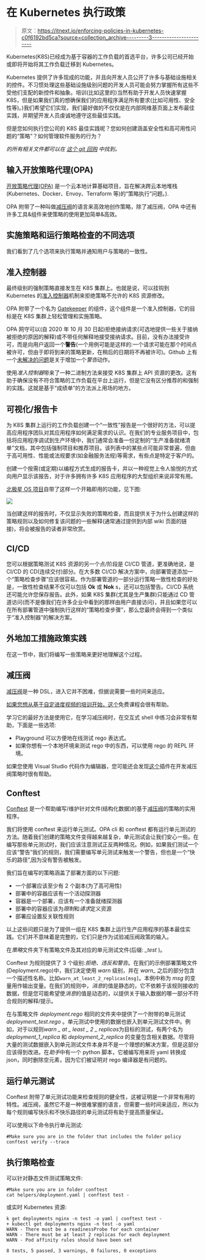 # 在 Kubernetes 执行政策

> 原文：<https://itnext.io/enforcing-policies-in-kubernetes-c0f6192bd5ca?source=collection_archive---------3----------------------->

Kubernetes(K8S)已经成为基于容器的工作负载的首选平台，许多公司已经开始或即将开始将其工作负载迁移到 Kubernetes。

Kubernetes 提供了许多现成的功能，并且向开发人员公开了许多与基础设施相关的控件。不习惯处理这些基础设施级别问题的开发人员可能会努力掌握所有这些不受他们支配的新控件和抽象。培训(比如这里的)当然有助于开发人员快速掌握 K8S，但是如果我们真的想确保我们的应用程序满足所有要求(比如可用性、安全性等)。)我们希望它们实现，我们最好做的不仅仅是在内部网维基页面上发布最佳实践，并期望开发人员虔诚地遵守这些最佳实践。

但是您如何执行您公司的 K8S 最佳实践呢？您如何创建涵盖安全性和高可用性问题的“策略”？如何管理软件服务的行为？

*的所有相关文件都可以在* [*这个 git 回购*](https://github.com/mcelep/blog/tree/master/opa-policies/conformance-testing) *中找到。*

## 输入开放策略代理(OPA)

[开放策略代理(OPA)](https://www.openpolicyagent.org/) 是一个云本地计算基础项目，旨在解决跨云本地堆栈(Kubernetes、Docker、Envoy、Terraform 等)的“策略执行”问题。).

OPA 附带了一种叫做[减压阀](https://www.openpolicyagent.org/docs/latest/policy-language/)的语言来高效地创作策略，除了减压阀，OPA 中还有许多工具&组件来使策略的使用更加简单&高效。

## 实施策略和运行策略检查的不同选项

我们看到了几个选项来执行策略并通知用户与策略的一致性。

## 准入控制器

最终级别的强制策略直接发生在 K8S 集群上。也就是说，可以挂钩到 Kubernetes 的[准入控制器](https://kubernetes.io/docs/reference/access-authn-authz/admission-controllers/)机制来拒绝策略不允许的 K8S 资源修改。

OPA 附带了一个名为 [Gatekeeper](https://www.openpolicyagent.org/docs/latest/kubernetes-introduction/) 的组件，这个组件是一个准入控制器，它的目标是在 K8S 集群上轻松管理和实施策略。

OPA 网守可以(自 2020 年 10 月 30 日起)拒绝接纳请求(可选地提供一些关于接纳被拒绝的原因的解释)或不带任何解释地接受接纳请求。目前，没有办法接受许可，而是向用户返回一个**警告**(一个用例可能是这样的:一个请求可能在那个时间点被许可，但由于即将到来的策略更新，在稍后的日期将不再被许可)。Github 上有一个[未解决的问题](https://github.com/open-policy-agent/gatekeeper/issues/701)是关于增加一个*警告*动作。

使用*准入控制器*带来了一种二进制方法来接受 K8S 集群上 API 资源的更改。这有助于确保没有不符合策略的工作负载在平台上运行，但是它没有区分推荐的和强制的实践。这就是基于“成绩单”的方法派上用场的地方。

## 可视化/报告卡

为 K8S 集群上运行的工作负载创建一个“一致性”报告是一个很好的方法，可以提高应用程序团队对其应用程序如何满足需求的认识。在我们的专业服务项目中，包括将应用程序调试到生产环境中，我们通常会准备一份定制的“生产准备就绪清单”文档，其中包括强制项目和推荐项目。该列表中的某些点可能非常普遍，但由于高可用性、性能或法规要求(如金融服务法规)等需求，有些点是特定于客户的。

创建一个按需(或定期)以编程方式生成的报告卡，并以一种视觉上令人愉悦的方式向用户显示该报告，对于许多拥有许多 K8S 应用程序的大型组织来说非常有用。

[北极星 OS 项目](https://github.com/FairwindsOps/polaris)自带了这样一个开箱即用的功能，见下图:

![](img/97488af7f4100021672b75edcca9c4c3.png)

当创建这样的报告时，不仅显示失败的策略检查，而且提供关于为什么创建这样的策略规则以及如何修复该问题的一些解释(通常通过提供到内部 wiki 页面的链接)，将会被报告的读者非常欣赏。

## CI/CD

您可以根据策略测试 K8S 资源的另一个点/阶段是 CI/CD 管道，更准确地说，是 CI/CD 的 CD(连续交付)部分。在大多数 CI/CD 解决方案中，向部署管道添加一个“策略检查步骤”应该很容易。作为部署管道的一部分运行策略一致性检查的好处是，一致性检查结果不仅可以包括 **Ok** 或 **Nok** s，还可以包括警告。CI/CD 系统还可能允许您保存报告。此外，如果 K8S 集群(尤其是生产集群)只能通过 CD 管道访问(而不是像我们在许多企业中看到的那样由用户直接访问)，并且如果您可以在所有部署管道中强制执行这样的“策略检查步骤”，那么您最终会得到一个类似于“准入控制器”的解决方案。

## 外地加工措施政策实践

在这一节中，我们将编写一些策略来更好地理解这个过程。

## 减压阀

[减压阀](https://www.openpolicyagent.org/docs/latest/policy-language/)是一种 DSL，进入它并不困难，但据说需要一些时间来适应。

[如果您想从基于自定进度视频的培训开始，这个](https://academy.styra.com/courses/opa-rego)免费课程会很有帮助。

学习它的最好方法是使用它，在学习减压阀时，在交互式 shell 中练习会非常有帮助，下面是一些选项:

*   Playground 可以方便地在线测试 rego 表达式。
*   如果你想有一个本地环境来测试 rego 中的东西，可以使用 rego 的 REPL 环境。

如果您使用 Visual Studio 代码作为编辑器，您可能还会发现[这个](https://marketplace.visualstudio.com/items?itemName=tsandall.opa)插件在开发减压阀策略时很有帮助。

## Conftest

[Conftest](https://www.conftest.dev/) 是一个帮助编写/维护针对文件(结构化数据)的基于[减压阀](https://www.openpolicyagent.org/docs/latest/policy-language/)的策略的实用程序。

我们将使用 conftest 来运行单元测试。OPA cli 和 conftest 都有运行单元测试的方法。随着我们创建的策略文件变得越来越复杂，单元测试会让我们安心一些。在编写那些单元测试时，我们应该注意测试正反两种情况。例如，如果我们测试一个应该“警告”我们的规则，我们需要编写单元测试来触发一个警告，但也是一个“快乐的路径”,因为没有警告被触发。

我们旨在编写的策略涵盖了部署方面的以下问题:

*   一个部署应该至少有 2 个副本(为了高可用性)
*   部署中的容器应该有一个活动探测器
*   容器是一个部署，应该有一个准备就绪探测器
*   部署中的容器应该为*限制*和*请求*定义资源
*   部署应设置反关联性规则

以上这些问题只是为了提供一组在 K8S 集群上运行生产应用程序的基本最佳实践。它们并不意味着是完整的，它们只是作为试验减压阀政策的输入。

在*策略*文件夹下有策略文件及其对应的单元测试文件(后缀: *_test* )。

Conftest 为规则提供了 3 个级别:*拒绝、违反和警告*。在我们的示例部署策略文件(Deployment.rego)中，我们决定使用 *warn* 级别，并在 *warn_* 之后的部分包含一个描述性名称。比如`warn_at_least_2_replicas[msg]`。本例中称为 *msg* 的变量用作输出变量。在我们的规则中，*消息*的值是静态的，它不依赖于该规则接收的数据，但是您可能希望使*消息*的值是动态的，以提供关于输入数据的哪一部分不符合规则的解释/提示。

在与策略文件 *deployment.rego* 相同的文件夹中提供了一个附带的单元测试 *deployment_test.rego* 。单元测试中使用的数据也嵌入到单元测试文件中。例如，对于以规则*warn _ at _ least _ 2 _ replicas*为目标的测试，有两个名为 *deployment_1_replica* 和 *deployment_2_replica* 的变量包含相关数据。尽管将大量的测试数据嵌入到单元测试文件本身并不是一个理想的解决方案，但是这部分应该得到改进。在*助手*中有一个 python 脚本，它被编写用来将 yaml 转换成 json，同时删除空元素，因为它们被证明对 rego 编译器是有问题的。

## 运行单元测试

Conftest 附带了单元测试功能来检查规则的健全性，这被证明是一个非常有用的特性。减压阀，虽然它不是一种很难掌握的语言，但需要一些时间来适应，所以为每个规则编写快乐和不快乐路径的单元测试将有助于提高质量保证。

可以使用以下命令执行单元测试:

```
#Make sure you are in the folder that includes the folder policy
conftest verify --trace
```

## 执行策略检查

可以针对静态文件测试策略文件:

```
#Make sure you are in folder conftest
cat helpers/deployment.yaml | conftest test -
```

或实时 Kubernetes 资源:

```
k get deployments nginx -n test -o yaml | conftest test -
+ kubectl get deployments nginx -n test -o yaml
WARN - There must be a readinessProbe for each container
WARN - There must be at least 2 replicas for each deployment
WARN - Pod affinity rules should have been set

8 tests, 5 passed, 3 warnings, 0 failures, 0 exceptions
```